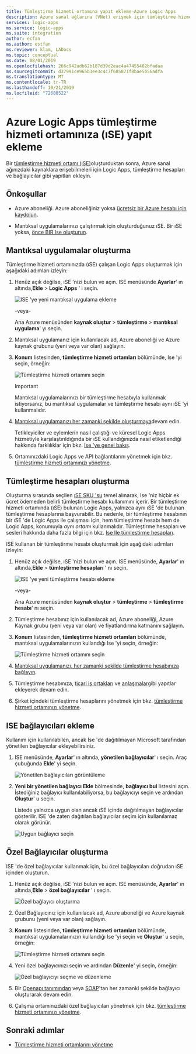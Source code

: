 ```yaml
---
title: Tümleştirme hizmeti ortamına yapıt ekleme-Azure Logic Apps
description: Azure sanal ağlarına (VNet) erişmek için tümleştirme hizmeti ortamınıza (ıSE) Logic Apps, tümleştirme hesapları ve özel bağlayıcılar ekleme
services: logic-apps
ms.service: logic-apps
ms.suite: integration
author: ecfan
ms.author: estfan
ms.reviewer: klam, LADocs
ms.topic: conceptual
ms.date: 08/01/2019
ms.openlocfilehash: 266c942adb62b187d39d2eac4a47455482bfadaa
ms.sourcegitcommit: d37991ce965b3ee3c4c7f685871f8bae5b56adfa
ms.translationtype: MT
ms.contentlocale: tr-TR
ms.lasthandoff: 10/21/2019
ms.locfileid: "72680522"
---
```

# <a name="add-artifacts-to-your-integration-service-environment-ise-in-azure-logic-apps"></a>Azure Logic Apps tümleştirme hizmeti ortamınıza (ıSE) yapıt ekleme

Bir [tümleştirme hizmeti ortamı (ıSE)](../logic-apps/connect-virtual-network-vnet-isolated-environment-overview.md)oluşturduktan sonra, Azure sanal ağınızdaki kaynaklara erişebilmeleri için Logic Apps, tümleştirme hesapları ve bağlayıcılar gibi yapıtları ekleyin.

## <a name="prerequisites"></a>Önkoşullar

* Azure aboneliği. Azure aboneliğiniz yoksa [ücretsiz bir Azure hesabı için kaydolun](https://azure.microsoft.com/free/).

* Mantıksal uygulamalarınızı çalıştırmak için oluşturduğunuz ıSE. Bir ıSE yoksa, [önce BIR Ise oluşturun](../logic-apps/connect-virtual-network-vnet-isolated-environment.md).

<a name="create-logic-apps-environment"></a>

## <a name="create-logic-apps"></a>Mantıksal uygulamalar oluşturma

Tümleştirme hizmeti ortamınızda (ıSE) çalışan Logic Apps oluşturmak için aşağıdaki adımları izleyin:

1. Henüz açık değilse, ıSE 'nizi bulun ve açın. ISE menüsünde **Ayarlar**' ın altında,**Ekle** >  **Logic Apps** ' i seçin.

   ![ISE 'ye yeni mantıksal uygulama ekleme](./media/add-artifacts-integration-service-environment-ise/add-logic-app-to-ise.png)

   -veya-

   Ana Azure menüsünden **kaynak oluştur** > **tümleştirme** > **mantıksal uygulama**' yı seçin.

1. Mantıksal uygulamanız için kullanılacak ad, Azure aboneliği ve Azure kaynak grubunu (yeni veya var olan) sağlayın.

1. **Konum** listesinden, **tümleştirme hizmeti ortamları** bölümünde, Ise 'yi seçin, örneğin:

   ![Tümleştirme hizmeti ortamını seçin](./media/add-artifacts-integration-service-environment-ise/create-logic-app-with-integration-service-environment.png)

   > [!IMPORTANT]
   > Mantıksal uygulamalarınızı bir tümleştirme hesabıyla kullanmak istiyorsanız, bu mantıksal uygulamalar ve tümleştirme hesabı aynı ıSE 'yi kullanmalıdır.

1. [Mantıksal uygulamanızı her zamanki şekilde oluşturmaya](../logic-apps/quickstart-create-first-logic-app-workflow.md)devam edin.

   Tetikleyiciler ve eylemlerin nasıl çalıştığı ve küresel Logic Apps hizmetiyle karşılaştırıldığında bir ıSE kullandığınızda nasıl etiketlendiği hakkında farklılıklar için bkz. [Ise 'ye genel bakış](../logic-apps/connect-virtual-network-vnet-isolated-environment-overview.md#difference).

1. Ortamınızdaki Logic Apps ve API bağlantılarını yönetmek için bkz. [tümleştirme hizmeti ortamınızı yönetme](../logic-apps/ise-manage-integration-service-environment.md).

<a name="create-integration-account-environment"></a>

## <a name="create-integration-accounts"></a>Tümleştirme hesapları oluşturma

Oluşturma sırasında seçilen [ıSE SKU 'su](../logic-apps/connect-virtual-network-vnet-isolated-environment-overview.md#ise-level) temel alınarak, Ise 'niz hiçbir ek ücret ödemeden belirli tümleştirme hesabı kullanımını içerir. Bir tümleştirme hizmeti ortamında (ıSE) bulunan Logic Apps, yalnızca aynı ıSE 'de bulunan tümleştirme hesaplarına başvurabilir. Bu nedenle, bir tümleştirme hesabının bir ıSE 'de Logic Apps ile çalışması için, hem tümleştirme hesabı hem de Logic Apps, konumuyla *aynı ortamı* kullanmalıdır. Tümleştirme hesapları ve sesleri hakkında daha fazla bilgi için bkz. [Ise Ile tümleştirme hesapları](connect-virtual-network-vnet-isolated-environment-overview.md#create-integration-account-environment).

ISE kullanan bir tümleştirme hesabı oluşturmak için aşağıdaki adımları izleyin:

1. Henüz açık değilse, ıSE 'nizi bulun ve açın. ISE menüsünde, **Ayarlar**' ın altında,**Ekle** >  **tümleştirme hesapları** ' nı seçin.

   ![ISE 'ye yeni tümleştirme hesabı ekleme](./media/add-artifacts-integration-service-environment-ise/add-integration-account-to-ise.png)

   -veya-

   Ana Azure menüsünden **kaynak oluştur**  > **tümleştirme**  > **tümleştirme hesabı**' nı seçin.

1. Tümleştirme hesabınız için kullanılacak ad, Azure aboneliği, Azure Kaynak grubu (yeni veya var olan) ve fiyatlandırma katmanını sağlayın.

1. **Konum** listesinden, **tümleştirme hizmeti ortamları** bölümünde, mantıksal uygulamalarınızın kullandığı Ise 'yi seçin, örneğin:

   ![Tümleştirme hizmeti ortamını seçin](./media/add-artifacts-integration-service-environment-ise/create-integration-account-with-integration-service-environment.png)

1. [Mantıksal uygulamanızı, her zamanki şekilde tümleştirme hesabınıza bağlayın](../logic-apps/logic-apps-enterprise-integration-create-integration-account.md#link-account).

1. Tümleştirme hesabınıza, [ticari iş ortakları](../logic-apps/logic-apps-enterprise-integration-partners.md) ve [anlaşmalar](../logic-apps/logic-apps-enterprise-integration-agreements.md)gibi yapıtlar ekleyerek devam edin.

1. Şirket içindeki tümleştirme hesaplarını yönetmek için bkz. [tümleştirme hizmeti ortamınızı yönetme](../logic-apps/ise-manage-integration-service-environment.md).

<a name="add-ise-connectors-environment"></a>

## <a name="add-ise-connectors"></a>ISE bağlayıcıları ekleme

Kullanım için kullanılabilen, ancak Ise 'de dağıtılmayan Microsoft tarafından yönetilen bağlayıcılar ekleyebilirsiniz.

1. ISE menüsünde, **Ayarlar**' ın altında, **yönetilen bağlayıcılar**' ı seçin. Araç çubuğunda **Ekle**' yi seçin.

   ![Yönetilen bağlayıcıları görüntüleme](./media/add-artifacts-integration-service-environment-ise/ise-view-managed-connectors.png)

1. **Yeni bir yönetilen bağlayıcı Ekle** bölmesinde, **bağlayıcı bul** listesini açın. İstediğiniz bağlayıcı kullanılabiliyorsa, bu bağlayıcıyı seçin ve ardından **Oluştur**' u seçin.

   Listede yalnızca uygun olan ancak ıSE içinde dağıtılmayan bağlayıcılar gösterilir. ISE 'de zaten dağıtılan bağlayıcılar seçim için kullanılamaz olarak görünür.

   ![Uygun bağlayıcı seçin](./media/add-artifacts-integration-service-environment-ise/add-managed-connector.png)

<a name="create-custom-connectors-environment"></a>

## <a name="create-custom-connectors"></a>Özel Bağlayıcılar oluşturma

ISE 'de özel bağlayıcılar kullanmak için, bu özel bağlayıcıları doğrudan ıSE içinden oluşturun.

1. Henüz açık değilse, ıSE 'nizi bulun ve açın. ISE menüsünde, **Ayarlar**' ın altında,**Ekle** >  **özel bağlayıcılar** ' ı seçin.

   ![Özel bağlayıcı oluşturma](./media/add-artifacts-integration-service-environment-ise/add-custom-connector-to-ise.png)

1. Özel Bağlayıcınız için kullanılacak ad, Azure aboneliği ve Azure kaynak grubunu (yeni veya var olan) sağlayın.

1. **Konum** listesinden, **tümleştirme hizmeti ortamları** bölümünde, mantıksal uygulamalarınızın kullandığı Ise 'yi seçin ve **Oluştur**' u seçin, örneğin:

   ![Tümleştirme hizmeti ortamını seçin](./media/add-artifacts-integration-service-environment-ise/create-custom-connector-with-integration-service-environment.png)

1. Yeni özel bağlayıcınızı seçin ve ardından **Düzenle**' yi seçin, örneğin:

   ![Özel bağlayıcıyı seçme ve düzenleme](./media/add-artifacts-integration-service-environment-ise/edit-custom-connectors.png)

1. Bir [Openapı tanımından](https://docs.microsoft.com/connectors/custom-connectors/define-openapi-definition#import-the-openapi-definition) veya [SOAP](https://docs.microsoft.com/connectors/custom-connectors/create-register-logic-apps-soap-connector#2-define-your-connector)'tan her zamanki şekilde bağlayıcı oluşturarak devam edin.

1. Çalışma ortamınızdaki özel bağlayıcıları yönetmek için bkz. [tümleştirme hizmeti ortamınızı yönetme](../logic-apps/ise-manage-integration-service-environment.md).

## <a name="next-steps"></a>Sonraki adımlar

* [Tümleştirme hizmeti ortamlarını yönetme](../logic-apps/ise-manage-integration-service-environment.md)
